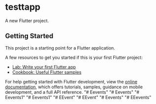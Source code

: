 # testtapp

A new Flutter project.

## Getting Started

This project is a starting point for a Flutter application.

A few resources to get you started if this is your first Flutter project:

- [Lab: Write your first Flutter app](https://docs.flutter.dev/get-started/codelab)
- [Cookbook: Useful Flutter samples](https://docs.flutter.dev/cookbook)

For help getting started with Flutter development, view the
[online documentation](https://docs.flutter.dev/), which offers tutorials,
samples, guidance on mobile development, and a full API reference.
"# Eevents" 
"# Eevents" 
"# Eevents1" 
"# Eevents1" 
"# EEvent" 
"# EEvent" 
"# Eevents" 
"# EEevents" 
